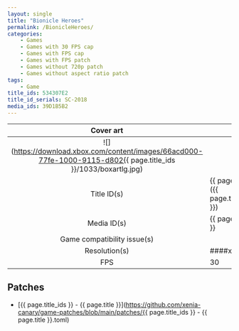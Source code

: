 ```yaml
---
layout: single
title: "Bionicle Heroes"
permalink: /BionicleHeroes/
categories:
    - Games
    - Games with 30 FPS cap
    - Games with FPS cap
    - Games with FPS patch
    - Games without 720p patch
    - Games without aspect ratio patch
tags:
    - Game
title_ids: 534307E2
title_id_serials: SC-2018
media_ids: 39D1B5B2
---
```


| Cover art                   |                                                                                    |
| :-------:                   | :-                                                                                 |
| ![](https://download.xbox.com/content/images/66acd000-77fe-1000-9115-d802{{ page.title_ids }}/1033/boxartlg.jpg) |
| Title ID(s)                 | {{ page.title_ids }} ({{ page.title_id_serials }})                                 |
| Media ID(s)                 | {{ page.media_ids }}                                                               |
| Game compatibility issue(s) |                                                                                    |
| Resolution(s)               | ####x###                                                                           |
| FPS                         | 30                                                                                 |

## Patches
* [{{ page.title_ids }} - {{ page.title }}](https://github.com/xenia-canary/game-patches/blob/main/patches/{{ page.title_ids }} - {{ page.title }}.toml)
